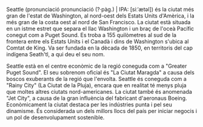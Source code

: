Seattle (pronunciació pronunciació (?·pàg.) | IPA: [siːˈætəl]) és la ciutat més gran de l'estat de Washington, al nord-oest dels Estats Units d'Amèrica, i la més gran de la costa oest al nord de San Francisco. La ciutat està situada en un istme estret que separa el llac Washington i un braç de l'oceà Pacífic conegut com a Puget Sound. Es troba a 155 quilòmetres al sud de la frontera entre els Estats Units i el Canadà i dins de Washington s'ubica al Comtat de King. Va ser fundada en la dècada de 1850, en territoris del cap indígena Seath'tl, a qui deu el seu nom.

Seattle està en el centre econòmic de la regió coneguda com a "Greater Puget Sound". El seu sobrenom oficial és "La Ciutat Maragda" a causa dels boscos exuberants de la regió que l'envolta. Seattle és coneguda com a "Rainy City" (La Ciutat de la Pluja), encara que en realitat té menys pluja que moltes altres ciutats nord-americanes. La ciutat també és anomenada "Jet City", a causa de la gran influència del fabricant d'aeronaus Boeing. Econòmicament la ciutat destaca per les indústries punta i pel seu dinamisme. És considerada un dels millors llocs del país per iniciar negocis i un pol de desenvolupament sostenible.

<!---
cspell:ignore siːˈætəl Francisco Sound Seath'tl Greater Sound

--->
